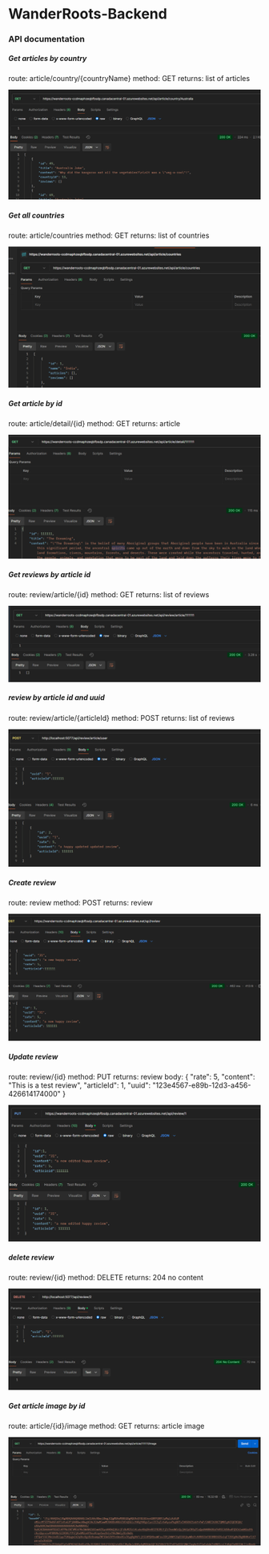 # WanderRoots-Backend

### API documentation

##### Get articles by country

route: article/country/{countryName}
method: GET
returns: list of articles

![alt text](imgs/image-9.png)

##### Get all countries

route: article/countries
method: GET
returns: list of countries

![alt text](imgs/image.png)


##### Get article by id

route: article/detail/{id}
method: GET
returns: article

![alt text](imgs/image_10.png)

##### Get reviews by article id

route: review/article/{id}
method: GET
returns: list of reviews

![alt text](imgs/image-11.png)

##### review by article id and uuid

route: review/article/{articleId}
method: POST
returns: list of reviews

![alt text](imgs/image-7.png)


##### Create review

route: review
method: POST
returns: review

![alt text](imgs/image-4.png)


##### Update review

route: review/{id}
method: PUT
returns: review
body: {
    "rate": 5,
    "content": "This is a test review",
    "articleId": 1,
    "uuid": "123e4567-e89b-12d3-a456-426614174000"
}

![alt text](imgs/image-5.png)



##### delete review

route: review/{id}
method: DELETE
returns: 204 no content

![alt text](imgs/image-8.png)

##### Get article image by id

route: article/{id}/image
method: GET
returns: article image

![alt text](imgs/image-1.png)